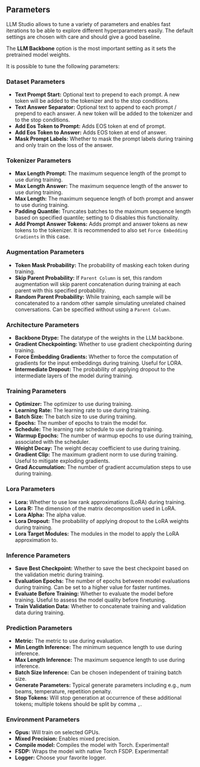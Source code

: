 ## Parameters 

LLM Studio allows to tune a variety of parameters and enables fast iterations to be able to explore different hyperparameters easily.
The default settings are chosen with care and should give a good baseline.

The **LLM Backbone** option is the most important setting as it sets the pretrained model weights.

It is possible to tune the following parameters:

### **Dataset Parameters**
- **Text Prompt Start:** Optional text to prepend to each prompt. A new token will be added to the tokenizer and to the stop conditions.
- **Text Answer Separator:** Optional text to append to each prompt / prepend to each answer. A new token will be added to the tokenizer and to the stop conditions.
- **Add Eos Token to Prompt:** Adds EOS token at end of prompt.
- **Add Eos Token to Answer:** Adds EOS token at end of answer.
- **Mask Prompt Labels:** Whether to mask the prompt labels during training and only train on the loss of the answer.

### **Tokenizer Parameters**
- **Max Length Prompt:** The maximum sequence length of the prompt to use during training.
- **Max Length Answer:** The maximum sequence length of the answer to use during training.
- **Max Length:** The maximum sequence length of both prompt and answer to use during training.
- **Padding Quantile:** Truncates batches to the maximum sequence length based on specified quantile; setting to 0 disables this functionality.
- **Add Prompt Answer Tokens:** Adds prompt and answer tokens as new tokens to the tokenizer. It is recommended to also set `Force Embedding Gradients` in this case.

### **Augmentation Parameters**
- **Token Mask Probability:** The probability of masking each token during training.
- **Skip Parent Probability:** If `Parent Column` is set, this random augmentation will skip parent concatenation during training at each parent with this specified probability.
- **Random Parent Probability:** While training, each sample will be concatenated to a random other sample simulating unrelated chained conversations. Can be specified without using a `Parent Column`.

### **Architecture Parameters**
- **Backbone Dtype:** The datatype of the weights in the LLM backbone.
- **Gradient Checkpointing:** Whether to use gradient checkpointing during training.
- **Force Embedding Gradients:** Whether to force the computation of gradients for the input embeddings during training. Useful for LORA.
- **Intermediate Dropout:** The probability of applying dropout to the intermediate layers of the model during training.

### **Training Parameters**
- **Optimizer:** The optimizer to use during training.
- **Learning Rate:** The learning rate to use during training.
- **Batch Size:** The batch size to use during training.
- **Epochs:** The number of epochs to train the model for.
- **Schedule:** The learning rate schedule to use during training.
- **Warmup Epochs:** The number of warmup epochs to use during training, associated with the scheduler.
- **Weight Decay:** The weight decay coefficient to use during training.
- **Gradient Clip:** The maximum gradient norm to use during training. Useful to mitigate exploding gradients.
- **Grad Accumulation:** The number of gradient accumulation steps to use during training.

### **Lora Parameters**
- **Lora:** Whether to use low rank approximations (LoRA) during training.
- **Lora R:** The dimension of the matrix decomposition used in LoRA.
- **Lora Alpha:** The alpha value.
- **Lora Dropout:** The probability of applying dropout to the LoRA weights during training.
- **Lora Target Modules:** The modules in the model to apply the LoRA approximation to.

### **Inference Parameters**
- **Save Best Checkpoint:** Whether to save the best checkpoint based on the validation metric during training.
- **Evaluation Epochs:** The number of epochs between model evaluations during training. Can be set to a higher value for faster runtimes. 
- **Evaluate Before Training:** Whether to evaluate the model before training. Useful to assess the model quality before finetuning.
- **Train Validation Data:** Whether to concatenate training and validation data during training.

### **Prediction Parameters**
- **Metric:** The metric to use during evaluation.
- **Min Length Inference:** The minimum sequence length to use during inference.
- **Max Length Inference:** The maximum sequence length to use during inference.
- **Batch Size Inference:** Can be chosen independent of training batch size.
- **Generate Parameters:** Typical generate parameters including e.g., num beams, temperature, repetition penalty.
- **Stop Tokens:** Will stop generation at occurrence of these additional tokens; multiple tokens should be split by comma `,`.

### **Environment Parameters**
- **Gpus:** Will train on selected GPUs.
- **Mixed Precision:** Enables mixed precision.
- **Compile model:** Compiles the model with Torch. Experimental!
- **FSDP:** Wraps the model with native Torch FSDP. Experimental!
- **Logger:** Choose your favorite logger.